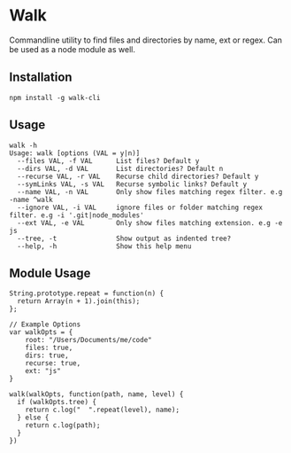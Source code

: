 # Walk
Commandline utility to find files and directories by name, ext or regex. Can be used as a node module as well.

## Installation
```
npm install -g walk-cli
```

## Usage
```
walk -h
Usage: walk [options (VAL = y|n)]
  --files VAL, -f VAL      List files? Default y
  --dirs VAL, -d VAL       List directories? Default n
  --recurse VAL, -r VAL    Recurse child directories? Default y
  --symLinks VAL, -s VAL   Recurse symbolic links? Default y
  --name VAL, -n VAL       Only show files matching regex filter. e.g -name ^walk
  --ignore VAL, -i VAL     ignore files or folder matching regex filter. e.g -i '.git|node_modules'
  --ext VAL, -e VAL        Only show files matching extension. e.g -e js
  --tree, -t               Show output as indented tree?
  --help, -h               Show this help menu
```

## Module Usage
```
String.prototype.repeat = function(n) {
  return Array(n + 1).join(this);
};

// Example Options
var walkOpts = {
    root: "/Users/Documents/me/code"
    files: true,
    dirs: true,
    recurse: true,
    ext: "js"
}

walk(walkOpts, function(path, name, level) {
  if (walkOpts.tree) {
    return c.log("  ".repeat(level), name);
  } else {
    return c.log(path);
  }
})
```
